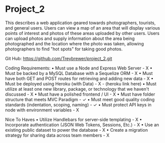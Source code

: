# Project_2

This describes a web application geared towards photographers, tourists, and general users. Users can view a map of an area that will display various points of interest and photos of these areas uploaded by other users. Users can upload photos and supply information about the area being photographed and the location where the photo was taken, allowing photographers to find "hot spots" for taking good photos.

Git Hub:    https://github.com/Treybrewer/project_2.git

Coding Requirements:
    • Must use a Node and Express Web Server
        - X
    • Must be backed by a MySQL Database with a Sequelize ORM
        - X
    • Must have both GET and POST routes for retrieving and adding new data
        - X
    • Must be deployed using Heroku (with Data)
        - X
        - (heroku link here)
    • Must utilize at least one new library, package, or technology that we haven't discussed
        - X
    • Must have a polished frontend / UI
        - X
    • Must have folder structure that meets MVC Paradigm
        - ✓
    • Must meet good quality coding standards (indentation, scoping, naming)
        - ✓
    • Must protect API keys in node with environment variables
        - X

Nice To Haves
    • Utilize Handlebars for server-side templating
        - X
    • Incorporate authentication (JSON Web Tokens, Sessions, Etc.)
        - X
    • Use an existing public dataset to power the database
        - X
    • Create a migration strategy for sharing data across team members
        - X